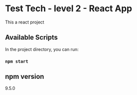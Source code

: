 # Test Tech - level 2 - React App

This a react project

## Available Scripts

In the project directory, you can run:

### `npm start`

## npm version

9.5.0
